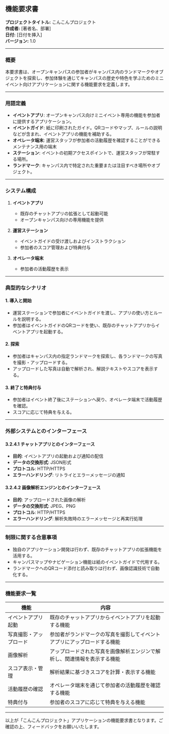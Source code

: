 ## 機能要求書

**プロジェクトタイトル:** こんこんプロジェクト  
**作成者:** [著者名、部署]  
**日付:** [日付を挿入]  
**バージョン:** 1.0  

---

### 概要

本要求書は、オープンキャンパスの参加者がキャンパス内のランドマークやオブジェクトを探索し、参加体験を通じてキャンパスの歴史や特色を学ぶためのミニイベント向けアプリケーションに関する機能要求を定義します。

---

### 用語定義

- **イベントアプリ**: オープンキャンパス向けミニイベント専用の機能を参加者に提供するアプリケーション。
- **イベントガイド**: 紙に印刷されたガイド。QRコードやマップ、ルールの説明などが含まれ、イベントアプリの機能を補助する。
- **オペレータ端末**: 運営スタッフが参加者の活動履歴を確認することができるメンテナンス用の端末
- **ステーション**: イベントの初期アクセスポイントで、運営スタッフが常駐する場所。
- **ランドマーク**: キャンパス内で特定された重要または注目すべき場所やオブジェクト。

---

### システム構成

1. **イベントアプリ**
   - 既存のチャットアプリの拡張として起動可能
   - オープンキャンパス向けの専用機能を提供

2. **運営ステーション**
   - イベントガイドの受け渡しおよびインストラクション
   - 参加者のスコア管理および特典付与

3. **オペレータ端末**
   - 参加者の活動履歴を表示

---

### 典型的なシナリオ

#### 1. 導入と開始

- 運営ステーションで参加者にイベントガイドを渡し、アプリの使い方とルールを説明する。
- 参加者はイベントガイドのQRコードを使い、既存のチャットアプリからイベントアプリを起動する。

#### 2. 探索

- 参加者はキャンパス内の指定ランドマークを探索し、各ランドマークの写真を撮影・アップロードする。
- アップロードした写真は自動で解析され、解説テキストやスコアを表示する。

#### 3. 終了と特典付与

- 参加者はイベント終了後にステーションへ戻り、オペレータ端末で活動履歴を確認。
- スコアに応じて特典を与える。

---

### 外部システムとのインターフェース

#### 3.2.4.1 チャットアプリとのインターフェース

- **目的**: イベントアプリの起動および通知の配信
- **データの交換形式**: JSON形式
- **プロトコル**: HTTP/HTTPS
- **エラーハンドリング**: リトライとエラーメッセージの通知

#### 3.2.4.2 画像解析エンジンとのインターフェース

- **目的**: アップロードされた画像の解析
- **データの交換形式**: JPEG、PNG
- **プロトコル**: HTTP/HTTPS
- **エラーハンドリング**: 解析失敗時のエラーメッセージと再実行処理

---

### 制限に関する合意事項

- 独自のアプリケーション開発は行わず、既存のチャットアプリの拡張機能を活用する。
- キャンパスマップやナビゲーション機能は紙のイベントガイドで代用する。
- ランドマークへのQRコード添付と読み取りは行わず、画像認識技術で自動化する。

---

### 機能要求一覧

| 機能 | 内容 |
| --- | --- |
| イベントアプリ起動 | 既存のチャットアプリからイベントアプリを起動する機能 |
| 写真撮影・アップロード | 参加者がランドマークの写真を撮影してイベントアプリにアップロードする機能 |
| 画像解析 | アップロードされた写真を画像解析エンジンで解析し、関連情報を表示する機能 |
| スコア表示・管理 | 解析結果に基づきスコアを計算・表示する機能 |
| 活動履歴の確認 | オペレータ端末を通じて参加者の活動履歴を確認する機能 |
| 特典付与 | 参加者のスコアに応じて特典を与える機能 |

---

以上が「こんこんプロジェクト」アプリケーションの機能要求書となります。ご確認の上、フィードバックをお願いいたします。